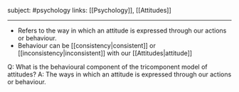 subject: #psychology
links: [[Psychology]], [[Attitudes]]

---

- Refers to the way in which an attitude is expressed through our actions or behaviour. 
- Behaviour can be [[consistency|consistent]] or [[inconsistency|inconsistent]] with our [[Attitudes|attitude]]

Q: What is the behavioural component of the tricomponent model of attitudes?
A: The ways in which an attitude is expressed through our actions or behaviour.
<!--ID: 1623103370729-->

